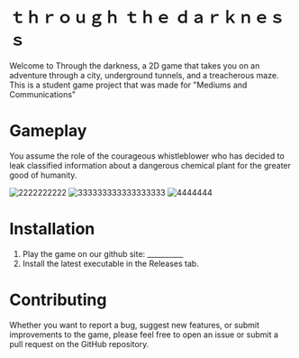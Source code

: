 # ｔｈｒｏｕｇｈ ｔｈｅ ｄａｒｋｎｅｓｓ

Welcome to Through the darkness, a 2D game that takes you on an adventure through a city, underground tunnels, and a treacherous maze.
This is a student game project that was made for "Mediums and Communications"
# Gameplay
You assume the role of the courageous whistleblower who has decided to leak classified information about a dangerous chemical plant for the greater good of humanity.

![2222222222](https://github.com/nullobjects/Through-The-Darkness/assets/20116149/939e8808-a766-4259-8dfb-11533605c5e0)
![333333333333333333](https://github.com/nullobjects/Through-The-Darkness/assets/20116149/eb58f6d2-562e-405f-a50a-9928268cc489)
![4444444](https://github.com/nullobjects/Through-The-Darkness/assets/20116149/bd98597e-3db1-4d79-9a44-a3a3429cccfa)

# Installation
1. Play the game on our github site: __________
2. Install the latest executable in the Releases tab.

# Contributing
Whether you want to report a bug, suggest new features, or submit improvements to the game, please feel free to open an issue or submit a pull request on the GitHub repository.
